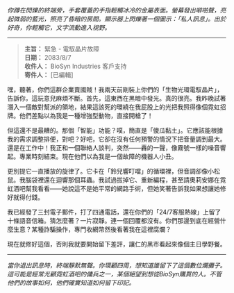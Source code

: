_你蹲在閃爍的終端旁，手套覆蓋的手指輕觸冰冷的金屬表面。螢幕發出噼啪聲，亮起微弱的藍光，照亮了昏暗的房間。顯示器上閃爍著一個圖示：「私人訊息」。出於好奇，你輕觸它，文字流動進入視野。_

---

> **主旨：** 緊急 - 電馭晶片故障  
> **日期：** 2083/8/7  
> **收件人：** BioSyn Industries 客戶支持  
> **寄件人：** [已編輯]

嘿，聽著，你們這群企業賣國賊！我兩天前剛裝上你們的「生物光環電馭晶片」，告訴你，這玩意兒麻煩不斷。首先，這東西在黑暗中發光。真的很亮。我昨晚試著潛入一個敵對幫派的領地，結果這該死的環繞在我屁股上的光把我照得像個霓虹招牌。他們差點以為我是一種增強型動物，直接開槍了！

但這還不是最糟的。那個「智能」功能？噗，簡直是「傻瓜黏土」。它應該能根據我的需求調整排便，對吧？好吧，它卻在沒有任何預警的情況下把音量調到最大。還是在工作中！我正和一個聯絡人談判，突然——轟的一聲，像霧號一樣的噪音響起。專業時刻結束。現在他們以為我是一個故障的機器人小丑。

更別提它一直播放的旋律了。它卡在「鈴兒響叮噹」的循環裡，但音調卻像小松鼠。我腦袋裡還在迴響那個耳蟲。我試過拔掉它、重新編程，甚至請奧莉安娜在霓虹酒吧幫我看看——她說這不是她平常的網路手術，但她笑著告訴我如果想讓她修好就得付錢。

我已經發了三封電子郵件，打了四通電話，還在你們的「24/7客服熱線」上留了十條語音信箱。猜怎麼著？一片寂靜。連一個回覆都沒有。你們那邊到底在經營什麼生意？某種詐騙操作，專門收網幣然後看著我在這裡腐爛？

現在就修好這個，否則我就要開始留下差評，讓仁的黑市看起來像個主日學野餐。

---

_當你退出訊息時，終端靜默無聲。你環顧四周，想知道誰留下了這個數位爛攤子。這可能是經常光顧霓虹酒吧的傭兵之一，某個絕望到想從BioSyn購買的人。不管他們的故事如何，他們確實知道如何留下印記。_
